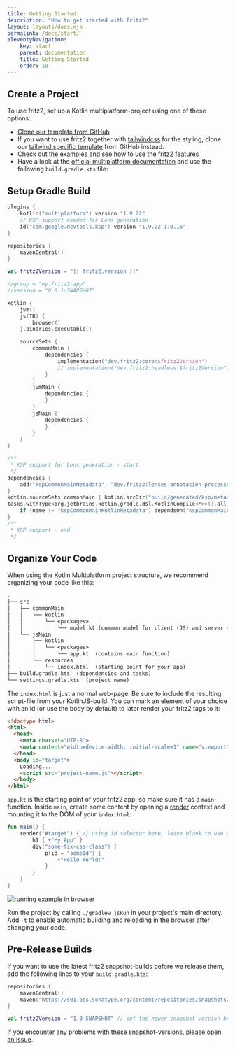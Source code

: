 ```yaml
---
title: Getting Started
description: "How to get started with fritz2"
layout: layouts/docs.njk
permalink: /docs/start/
eleventyNavigation:
    key: start
    parent: documentation
    title: Getting Started
    order: 10
---
```

## Create a Project

To use fritz2, set up a Kotlin multiplatform-project using one of these options:
* [Clone our template from GitHub](https://github.com/jwstegemann/fritz2-template)
* If you want to use fritz2 together with [tailwindcss](https://tailwindcss.com/) for the styling, clone
  our [tailwind specific template](https://github.com/jwstegemann/fritz2-tailwind-template) from GitHub instead.
* Check out the [examples](https://fritz2.dev/examples) and see how to use the fritz2 features
* Have a look at the [official multiplatform documentation](https://kotlinlang.org/docs/multiplatform-get-started.html)
  and use the following `build.gradle.kts` file:

## Setup Gradle Build

```kotlin
plugins {
    kotlin("multiplatform") version "1.9.22"
    // KSP support needed for Lens generation
    id("com.google.devtools.ksp") version "1.9.22-1.0.16"
}

repositories {
    mavenCentral()
}

val fritz2Version = "{{ fritz2.version }}"

//group = "my.fritz2.app"
//version = "0.0.1-SNAPSHOT"

kotlin {
    jvm()
    js(IR) {
        browser()
    }.binaries.executable()

    sourceSets {
        commonMain {
            dependencies {
                implementation("dev.fritz2:core:$fritz2Version")
                // implementation("dev.fritz2:headless:$fritz2Version") // optional headless comp
            }
        }
        jvmMain {
            dependencies {
            }
        }
        jsMain {
            dependencies {
            }
        }
    }
}

/**
 * KSP support for Lens generation - start
 */
dependencies {
    add("kspCommonMainMetadata", "dev.fritz2:lenses-annotation-processor:$fritz2Version")
}
kotlin.sourceSets.commonMain { kotlin.srcDir("build/generated/ksp/metadata/commonMain/kotlin") }
tasks.withType<org.jetbrains.kotlin.gradle.dsl.KotlinCompile<*>>().all {
    if (name != "kspCommonMainKotlinMetadata") dependsOn("kspCommonMainKotlinMetadata")
}
/**
 * KSP support - end
 */
```

## Organize Your Code

When using the Kotlin Multiplatform project structure, we recommend organizing your code like this:

```txt
.
├── src
│   ├── commonMain
│   │   └── kotlin
│   │       └── <packages>
│   │           └── model.kt (common model for client (JS) and server (JVM))
│   └── jsMain
│       ├── kotlin
│       │   └── <packages>
│       │       └── app.kt  (contains main function)
│       └── resources
│           └── index.html  (starting point for your app)
├── build.gradle.kts  (dependencies and tasks)
└── settings.gradle.kts  (project name)
```

The `index.html` is just a normal web-page. Be sure to include the resulting script-file from your KotlinJS-build.
You can mark an element of your choice with an id (or use the body by default) to later render your fritz2 tags to it:

```html
<!doctype html>
<html>
  <head>
    <meta charset="UTF-8">
    <meta content="width=device-width, initial-scale=1" name="viewport">
  </head>
  <body id="target">
    Loading...
    <script src="project-name.js"></script>
  </body>
</html>
```

`app.kt` is the starting point of your fritz2 app, so make sure it has a `main`-function.
Inside `main`, create some content by opening a
[render](https://www.fritz2.dev/api/core/dev.fritz2.core/render.html) context and
mounting it to the DOM of your `index.html`:

```kotlin
fun main() {
    render("#target") { // using id selector here, leave blank to use document.body by default
        h1 { +"My App" }
        div("some-fix-css-class") {
            p(id = "someId") {
                +"Hello World!"
            }
        }
    }
}
```
![running example in browser](/img/gettingstarted_inital.png)

Run the project by calling `./gradlew jsRun` in your project's main directory. Add `-t` to enable automatic
building and reloading in the browser after changing your code.

## Pre-Release Builds

If you want to use the latest fritz2 snapshot-builds before we release them, add the 
following lines to your `build.gradle.kts`:

```kotlin
repositories {
    mavenCentral()
    maven("https://s01.oss.sonatype.org/content/repositories/snapshots/") // new repository here
}

val fritz2Version = "1.0-SNAPSHOT" // set the newer snapshot version here
```

If you encounter any problems with these snapshot-versions, please
[open an issue](https://github.com/jwstegemann/fritz2/issues/new/choose).